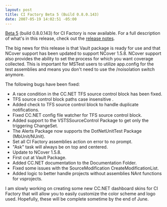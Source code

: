 ```yaml
---
layout: post
title: CI Factory Beta 5 (Build 0.8.0.143)
date: 2007-05-19 14:02:51 -05:00
---
```


[Beta 5](http://code.google.com/p/ci-factory/downloads/detail?name=CI-Factory-Beta-0.8.0.143.zip&can=2&q=) (build 0.8.0.143) for CI Factory is now available. For a full description of what's in this release, check out the [release notes](http://docs.google.com/Doc?id=dd6cv3jm_09r2s2h). 

The big news for this release is that Vault package is ready for use and that NCover support has been updated to support NCover 1.5.8. NCover support also provides the ability to set the process for which you want coverage collected. This is important for MSTest users to utilize app.config for the test assemblies and means you don't need to use the /noisolation switch anymore. 

The following bugs have been fixed: 

*   A race condition in the CC.NET TFS source control block has been fixed.
*   TFS source control block paths case insensitive .
*   Added check to TFS source control block to handle duplicate notifications.
*   Fixed CC.NET config file watcher for TFS source control block.
*   Added support to the VSTSSourceControl Package to get only the triggering ChangeSet.
*   The Alerts Package now supports the DotNetUnitTest Package (MbUnit/NUnit).
*   Set all CI Factory assemblies action on error to no prompt.
*   "Ask" task will always be on top and centered.
*   Update to NCover 1.5.8.
*   First cut at Vault Package.
*   Added CC.NET documentation to the Documentation Folder.
*   Fixed some issues with the SourceModification CreateModificationList.
*   Added logic to better handle projects without assemblies NAnt functions for vsprojects. 

I am slowly working on creating some new CC.NET dashboard skins for CI Factory that will allow you to easily customize the color scheme and logo used. Hopefully, these will be complete sometime by the end of June.
